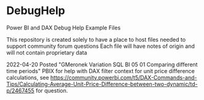 # DebugHelp
Power BI and DAX Debug Help Example Files

This repository is created solely to have a place to host files needed to support community forum questions
Each file will have notes of origin and will not contain proprietary data

2022-04-20 Posted "GMeronek Variation SQL BI 05 01 Comparing different time periods" PBIX for help with DAX filter context for unit price difference calculations, see https://community.powerbi.com/t5/DAX-Commands-and-Tips/Calculating-Average-Unit-Price-Difference-between-two-dynamic/td-p/2467455 for question. 
